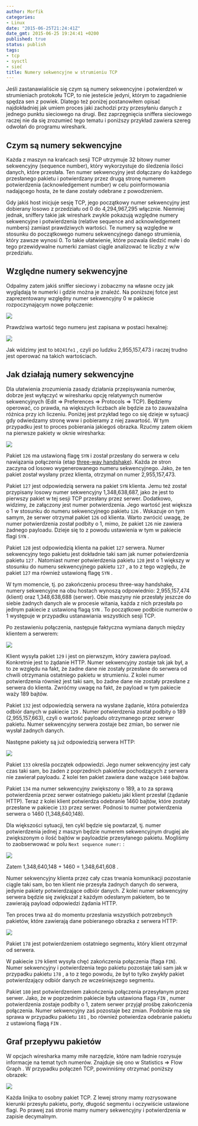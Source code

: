 ```yaml
---
author: Morfik
categories:
- Linux
date: "2015-06-25T21:24:41Z"
date_gmt: 2015-06-25 19:24:41 +0200
published: true
status: publish
tags:
- tcp
- sysctl
- sieć
title: Numery sekwencyjne w strumieniu TCP
---
```


Jeśli zastanawialiście się czym są numery sekwencyjne i potwierdzeń w strumieniach protokołu TCP, to
nie jesteście jedyni, którym to zagadnienie spędza sen z powiek. Dlatego też poniżej postanowiłem
opisać najdokładniej jak umiem proces jaki zachodzi przy przesyłaniu danych z jednego punktu
sieciowego na drugi. Bez zaprzęgnięcia sniffera sieciowego raczej nie da się zrozumieć tego tematu i
poniższy przykład zawiera szereg odwołań do programu wireshark.

<!--more-->
## Czym są numery sekwencyjne

Każda z maszyn na krańcach sesji TCP utrzymuje 32 bitowy numer sekwencyjny (sequence number), który
wykorzystuje do śledzenia ilości danych, które przesłała. Ten numer sekwencyjny jest dołączany do
każdego przesłanego pakietu i potwierdzany przez drugą stronę numerem potwierdzenia
(acknowledgement number) w celu poinformowania nadającego hosta, że te dane zostały odebrane z
powodzeniem.

Gdy jakiś host inicjuje sesję TCP, jego początkowy numer sekwencyjny jest dobierany losowo z
przedziału od 0 do 4,294,967,295 włącznie. Niemniej jednak, sniffery takie jak wireshark zwykle
pokazują względne numery sekwencyjne i potwierdzenia (relative sequence and acknowledgement numbers)
zamiast prawdziwych wartości. Te numery są względne w stosunku do początkowego numeru sekwencyjnego
danego strumienia, który zawsze wynosi 0. To takie ułatwienie, które pozwala śledzić małe i do tego
przewidywalne numerki zamiast ciągle analizować te liczby z w/w przedziału.

## Względne numery sekwencyjne

Odpalmy zatem jakiś sniffer sieciowy i zobaczmy na własne oczy jak wyglądają te numerki i gdzie
można je znaleźć. Na poniższej fotce jest zaprezentowany względny numer sekwencyjny 0 w pakiecie
rozpoczynającym nowe połączenie:

![](/img/2015/06/1.wireshark-flagi-tcp.png#huge)

Prawdziwa wartość tego numeru jest zapisana w postaci hexalnej:

![](/img/2015/06/2.wireshark-numery-sekwencyjne-hex.png#huge)

Jak widzimy jest to `b0241fe1` , czyli po ludzku 2,955,157,473 i raczej trudno jest operować na
takich wartościach.

## Jak działają numery sekwencyjne

Dla ułatwienia zrozumienia zasady działania przepisywania numerów, dobrze jest wyłączyć w wiresharku
opcję relatywnych numerów sekwencyjnych (Edit => Preferences => Protocols => TCP). Będziemy
operować, co prawda, na większych liczbach ale będzie za to zauważalna różnica przy ich liczeniu.
Poniżej jest przykład tego co się dzieje w sytuacji gdy odwiedzamy stronę www i pobieramy z niej
zawartość. W tym przypadku jest to proces pobierania jakiegoś obrazka. Rzućmy zatem okiem na
pierwsze pakiety w oknie wiresharka:

![](/img/2015/06/4.wireshark-numery-sekwencyjne-1.png#huge)

Pakiet `126` ma ustawioną flagę `SYN` i został przesłany do serwera w celu nawiązania połączenia
(etap [three-way
handshake](https://pl.wikipedia.org/wiki/Transmission_Control_Protocol#Nawi.C4.85zywanie_po.C5.82.C4.85czenia)).
Każda ze stron zaczyna od losowo wygenerowanego numeru sekwencyjnego. Jako, że ten pakiet został
wysłany przez klienta, otrzymał on numer 2,955,157,473.

Pakiet `127` jest odpowiedzią serwera na pakiet `SYN` klienta. Jemu też został przypisany losowy
numer sekwencyjny 1,348,638,687, jako że jest to pierwszy pakiet w tej sesji TCP przesłany przez
serwer. Dodatkowo, widzimy, że załączony jest numer potwierdzenia. Jego wartość jest większa o 1 w
stosunku do numeru sekwencyjnego pakietu `126` . Wskazuje on tym samym, że serwer otrzymał pakiet
`126` od klienta. Warto zwrócić uwagę, że numer potwierdzenia został podbity o 1, mimo, że pakiet
`126` nie zawiera żadnego payloadu. Dzieje się to z powodu ustawienia w tym w pakiecie flagi `SYN` .

Pakiet `128` jest odpowiedzią klienta na pakiet `127` serwera. Numer sekwencyjny tego pakietu jest
dokładnie taki sam jak numer potwierdzenia pakietu `127` . Natomiast numer potwierdzenia pakietu
`128` jest o 1 większy w stosunku do numeru sekwencyjnego pakietu `127` , a to z tego względu, że
pakiet `127` ma również ustawioną flagę `SYN` .

W tym momencie, tj. po zakończeniu procesu three-way handshake, numery sekwencyjne na obu hostach
wynoszą odpowiednio: 2,955,157,474 (klient) oraz 1,348,638,688 (serwer). Obie maszyny nie przesłały
jeszcze do siebie żadnych danych ale w procesie witania, każda z nich przesłała po jednym pakiecie z
ustawioną flagą `SYN` . To początkowe podbicie numerów o 1 występuje w przypadku ustanawiania
wszystkich sesji TCP.

Po zestawieniu połączenia, następuje faktyczna wymiana danych między klientem a serwerem:

![](/img/2015/06/4.wireshark-numery-sekwencyjne-2.png#huge)

Klient wysyła pakiet `129` i jest on pierwszym, który zawiera payload. Konkretnie jest to żądanie
HTTP. Numer sekwencyjny zostaje tak jak był, a to ze względu na fakt, że żadne dane nie zostały
przesłane do serwera od chwili otrzymania ostatniego pakietu w strumieniu. Z kolei numer
potwierdzenia również jest taki sam, bo żadne dane nie zostały przesłane z serwera do klienta.
Zwróćmy uwagę na fakt, że payload w tym pakiecie waży 189 bajtów.

Pakiet `132` jest odpowiedzią serwera na wysłane żądanie, która potwierdza odbiór danych w pakiecie
`129` . Numer potwierdzenia został podbity o 189 (2,955,157,663), czyli o wartość payloadu
otrzymanego przez serwer pakietu. Numer sekwencyjny serwera zostaje bez zmian, bo serwer nie wysłał
żadnych danych.

Następne pakiety są już odpowiedzią serwera HTTP:

![](/img/2015/06/4.wireshark-numery-sekwencyjne-3.png#huge)

Pakiet `133` określa początek odpowiedzi. Jego numer sekwencyjny jest cały czas taki sam, bo żaden z
poprzednich pakietów pochodzących z serwera nie zawierał payloadu. Z kolei ten pakiet zawiera dane
ważące `1460` bajtów.

Pakiet `134` ma numer sekwencyjny zwiększony o 189, a to za sprawą potwierdzenia przez serwer
ostatniego pakietu jaki klient przesłał (żądanie HTTP). Teraz z kolei klient potwierdza odebranie
1460 bajtów, które zostały przesłane w pakiecie `133` przez serwer. Podnosi to numer potwierdzenia
serwera o 1460 (1,348,640,148).

Dla większości sytuacji, ten cykl będzie się powtarzał, tj. numer potwierdzenia jednej z maszyn
będzie numerem sekwencyjnym drugiej ale zwiększonym o ilość bajtów w payloadzie przesyłanego
pakietu. Mogliśmy to zaobserwować w polu `Next sequence numer:` :

![](/img/2015/06/4.wireshark-numery-sekwencyjne-5.png#small)

Zatem 1,348,640,148 + 1460 = 1,348,641,608 .

Numer sekwencyjny klienta przez cały czas trwania komunikacji pozostanie ciągle taki sam, bo ten
klient nie przesyła żadnych danych do serwera, jedynie pakiety potwierdzające odbiór danych. Z kolei
numer sekwencyjny serwera będzie się zwiększał z każdym odesłanym pakietem, bo te zawierają payload
odpowiedzi żądania HTTP.

Ten proces trwa aż do momentu przesłania wszystkich potrzebnych pakietów, które zawierają dane
pobieranego obrazka z serwera HTTP:

![](/img/2015/06/4.wireshark-numery-sekwencyjne-6.png#huge)

Pakiet `178` jest potwierdzeniem ostatniego segmentu, który klient otrzymał od serwera.

W pakiecie `179` klient wysyła chęć zakończenia połączenia (flaga `FIN`). Numer sekwencyjny i
potwierdzenia tego pakietu pozostaje taki sam jak w przypadku pakietu `178` , a to z tego powodu, że
był to tylko zwykły pakiet potwierdzający odbiór danych ze wcześniejszego segmentu.

Pakiet `180` jest potwierdzeniem zakończenia połączenia przesyłanym przez serwer. Jako, że w
poprzednim pakiecie była ustawiona flaga `FIN` , numer potwierdzenia zostaje podbity o 1, zatem
serwer przyjął prośbę zakończenia połączenia. Numer sekwencyjny zaś pozostaje bez zmian. Podobnie ma
się sprawa w przypadku pakietu `181` , bo również potwierdza odebranie pakietu z ustawioną flagą
`FIN` .

## Graf przepływu pakietów

W opcjach wiresharka mamy miłe narzędzie, które nam ładnie rozrysuje informacje na temat tych
numerów. Znajduje się ono w Statistics => Flow Graph . W przypadku połączeń TCP, powinniśmy
otrzymać poniższy obrazek:

![](/img/2015/06/5.wireshark-graf-flow.png#big)

Każda linijka to osobny pakiet TCP. Z lewej strony mamy rozrysowane kierunki przesyłu pakietu,
porty, długość segmentu i oczywiście ustawione flagi. Po prawej zaś stronie mamy numery sekwencyjny
i potwierdzenia w zapisie decymalnym.
